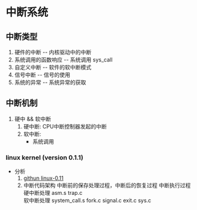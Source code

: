 # 中断系统

## 中断类型
1. 硬件的中断   --  内核驱动中的中断
2. 系统调用的函数响应   --  系统调用 sys_call
3. 自定义中断   --  软件的软中断模式
4. 信号中断     -- 信号的使用
5. 系统的异常   -- 系统异常的获取

## 中断机制
1. 硬中 && 软中断
    1. 硬中断: CPU中断控制器发起的中断
    2. 软中断: 
        + 系统调用

### linux kernel (version 0.1.1)
* 分析
    1. [githun linux-0.11](git@github.com:karottc/linux-0.11.git)
    2. 中断代码架构
                  中断前的保存处理过程，中断后的恢复过程     中断执行过程
        硬中断处理  asm.s                               trap.c      
        软中断处理  system_call.s                       fork.c  signal.c  exit.c  sys.c



